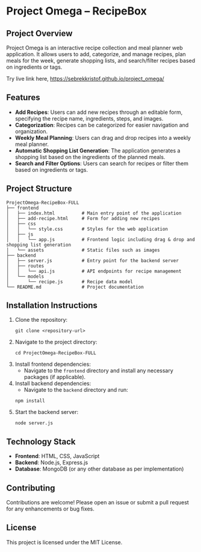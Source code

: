 # Project Omega – RecipeBox

## Project Overview
Project Omega is an interactive recipe collection and meal planner web application. It allows users to add, categorize, and manage recipes, plan meals for the week, generate shopping lists, and search/filter recipes based on ingredients or tags. 

Try live link here, https://sebrekkristof.github.io/project_omega/

## Features
- **Add Recipes**: Users can add new recipes through an editable form, specifying the recipe name, ingredients, steps, and images.
- **Categorization**: Recipes can be categorized for easier navigation and organization.
- **Weekly Meal Planning**: Users can drag and drop recipes into a weekly meal planner.
- **Automatic Shopping List Generation**: The application generates a shopping list based on the ingredients of the planned meals.
- **Search and Filter Options**: Users can search for recipes or filter them based on ingredients or tags.

## Project Structure
```
ProjectOmega-RecipeBox-FULL
├── frontend
│   ├── index.html          # Main entry point of the application
│   ├── add-recipe.html     # Form for adding new recipes
│   ├── css
│   │   └── style.css       # Styles for the web application
│   ├── js
│   │   └── app.js          # Frontend logic including drag & drop and shopping list generation
│   └── assets              # Static files such as images
├── backend
│   ├── server.js           # Entry point for the backend server
│   ├── routes
│   │   └── api.js          # API endpoints for recipe management
│   └── models
│       └── recipe.js       # Recipe data model
└── README.md               # Project documentation
```

## Installation Instructions
1. Clone the repository:
   ```
   git clone <repository-url>
   ```
2. Navigate to the project directory:
   ```
   cd ProjectOmega-RecipeBox-FULL
   ```
3. Install frontend dependencies:
   - Navigate to the `frontend` directory and install any necessary packages (if applicable).
4. Install backend dependencies:
   - Navigate to the `backend` directory and run:
   ```
   npm install
   ```
5. Start the backend server:
   ```
   node server.js
   ```

## Technology Stack
- **Frontend**: HTML, CSS, JavaScript
- **Backend**: Node.js, Express.js
- **Database**: MongoDB (or any other database as per implementation)

## Contributing
Contributions are welcome! Please open an issue or submit a pull request for any enhancements or bug fixes.

## License
This project is licensed under the MIT License.
